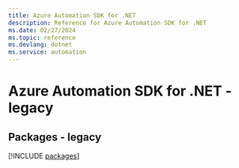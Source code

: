 ```yaml
---
title: Azure Automation SDK for .NET
description: Reference for Azure Automation SDK for .NET
ms.date: 02/27/2024
ms.topic: reference
ms.devlang: dotnet
ms.service: automation
---
```

# Azure Automation SDK for .NET - legacy
## Packages - legacy
[!INCLUDE [packages](automation-index.md)]